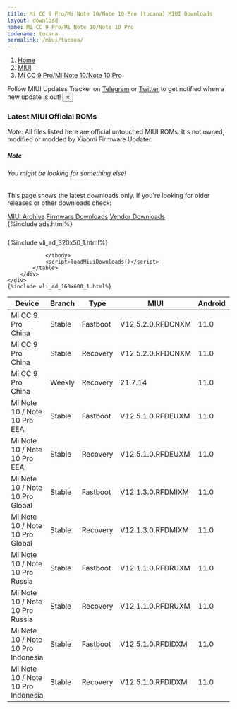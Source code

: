 ```yaml
---
title: Mi CC 9 Pro/Mi Note 10/Note 10 Pro (tucana) MIUI Downloads
layout: download
name: Mi CC 9 Pro/Mi Note 10/Note 10 Pro
codename: tucana
permalink: /miui/tucana/
---
```

<nav aria-label="breadcrumb">
    <ol class="breadcrumb">
        <li class="breadcrumb-item"><a href="/">Home</a></li>
        <li class="breadcrumb-item"><a href="/miui/">MIUI</a></li>
        <li class="breadcrumb-item active" aria-current="page"><a href="/miui/tucana/">Mi CC 9 Pro/Mi Note 10/Note 10 Pro</a></li>
    </ol>
</nav>
<div class="alert alert-primary alert-dismissible fade show" role="alert">
    Follow MIUI Updates Tracker on <a href="https://t.me/MIUIUpdatesTracker" class="alert-link">Telegram</a>
     or <a href="https://twitter.com/MiFwUpdater" class="alert-link">Twitter</a> to get notified when a new update is out!
    <button type="button" class="close" data-dismiss="alert" aria-label="Close">
        <span aria-hidden="true">&times;</span>
    </button>
</div>

### Latest MIUI Official ROMs
*Note*: All files listed here are official untouched MIUI ROMs. It's not owned, modified or modded by Xiaomi Firmware Updater.
<div class="card">
  <div class="card-body">
    <h5 class="card-title">Note</h5>
    <h6 class="card-subtitle mb-2 text-muted">You might be looking for something else!</h6>
    <p class="card-text">This page shows the latest downloads only.
     If you're looking for older releases or other downloads check:</p>
    <a href="/archive/miui/tucana/" class="card-link">MIUI Archive</a>
    <a href="/firmware/tucana/" class="card-link">Firmware Downloads</a>
    <a href="/vendor/tucana/" class="card-link">Vendor Downloads</a>
  </div>
</div>
{%include ads.html%}
<div class="row justify-content-center">
    <div class="col-10">
        <div class="table-responsive-md" style="margin-top: 25px;">
            {%include vli_ad_320x50_1.html%}
            <table id="miui" class="display dt-responsive nowrap compact table table-striped table-hover table-sm">
                <thead class="thead-dark">
                    <tr>
                        <th data-ref="device">Device</th>
                        <th data-ref="branch">Branch</th>
                        <th data-ref="type">Type</th>
                        <th data-ref="miui">MIUI</th>
                        <th data-ref="android">Android</th>
                        <th data-ref="size">Size</th>
                        <th data-ref="size">Date</th>
                        <th data-ref="link">Link</th>
                    </tr>
                </thead>
                <tbody>
                <tr><td>Mi CC 9 Pro China</td><td>Stable</td><td>Fastboot</td><td>V12.5.2.0.RFDCNXM</td><td>11.0</td><td>4.2 GB</td><td>2021-05-12</td><td><a href="/miui/tucana/stable/V12.5.2.0.RFDCNXM/">Download</a></td></tr>
<tr><td>Mi CC 9 Pro China</td><td>Stable</td><td>Recovery</td><td>V12.5.2.0.RFDCNXM</td><td>11.0</td><td>3.3 GB</td><td>2021-05-18</td><td><a href="/miui/tucana/stable/V12.5.2.0.RFDCNXM/">Download</a></td></tr>
<tr><td>Mi CC 9 Pro China</td><td>Weekly</td><td>Recovery</td><td>21.7.14</td><td>11.0</td><td>3.6 GB</td><td>2021-07-15</td><td><a href="/miui/tucana/weekly/21.7.14/">Download</a></td></tr>
<tr><td>Mi Note 10 / Note 10 Pro EEA</td><td>Stable</td><td>Fastboot</td><td>V12.5.1.0.RFDEUXM</td><td>11.0</td><td>4.8 GB</td><td>2021-06-12</td><td><a href="/miui/tucana/stable/V12.5.1.0.RFDEUXM/">Download</a></td></tr>
<tr><td>Mi Note 10 / Note 10 Pro EEA</td><td>Stable</td><td>Recovery</td><td>V12.5.1.0.RFDEUXM</td><td>11.0</td><td>3.1 GB</td><td>2021-07-01</td><td><a href="/miui/tucana/stable/V12.5.1.0.RFDEUXM/">Download</a></td></tr>
<tr><td>Mi Note 10 / Note 10 Pro Global</td><td>Stable</td><td>Fastboot</td><td>V12.1.3.0.RFDMIXM</td><td>11.0</td><td>4.7 GB</td><td>2021-05-12</td><td><a href="/miui/tucana/stable/V12.1.3.0.RFDMIXM/">Download</a></td></tr>
<tr><td>Mi Note 10 / Note 10 Pro Global</td><td>Stable</td><td>Recovery</td><td>V12.1.3.0.RFDMIXM</td><td>11.0</td><td>3.0 GB</td><td>2021-05-18</td><td><a href="/miui/tucana/stable/V12.1.3.0.RFDMIXM/">Download</a></td></tr>
<tr><td>Mi Note 10 / Note 10 Pro Russia</td><td>Stable</td><td>Fastboot</td><td>V12.1.1.0.RFDRUXM</td><td>11.0</td><td>4.5 GB</td><td>2021-03-17</td><td><a href="/miui/tucana/stable/V12.1.1.0.RFDRUXM/">Download</a></td></tr>
<tr><td>Mi Note 10 / Note 10 Pro Russia</td><td>Stable</td><td>Recovery</td><td>V12.1.1.0.RFDRUXM</td><td>11.0</td><td>3.0 GB</td><td>2021-03-26</td><td><a href="/miui/tucana/stable/V12.1.1.0.RFDRUXM/">Download</a></td></tr>
<tr><td>Mi Note 10 / Note 10 Pro Indonesia</td><td>Stable</td><td>Fastboot</td><td>V12.5.1.0.RFDIDXM</td><td>11.0</td><td>4.7 GB</td><td>2021-06-03</td><td><a href="/miui/tucana/stable/V12.5.1.0.RFDIDXM/">Download</a></td></tr>
<tr><td>Mi Note 10 / Note 10 Pro Indonesia</td><td>Stable</td><td>Recovery</td><td>V12.5.1.0.RFDIDXM</td><td>11.0</td><td>3.0 GB</td><td>2021-06-16</td><td><a href="/miui/tucana/stable/V12.5.1.0.RFDIDXM/">Download</a></td></tr>

                </tbody>
                <script>loadMiuiDownloads()</script>
            </table>
        </div>
    </div>
    {%include vli_ad_160x600_1.html%}
</div>
